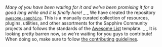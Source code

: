 *Many of you have been waiting for it and we've been promising it for a good long while and it is finally here!*
_ _
We have created the repository [`awesome-sapphire`](https://github.com/sapphiredev/awesome-sapphire). This is a manually curated collection of resources, plugins, utilities, and other assortments for the Sapphire Community projects and follows the standards of the [Awesome List](https://github.com/sindresorhus/awesome) template.
_ _
It is looking pretty barren now, so we're waiting for you guys to contribute! When doing so, make sure to follow [the contributing guidelines](https://github.com/sapphiredev/awesome-sapphire/blob/main/.github/CONTRIBUTING.md).